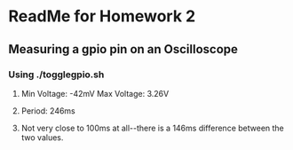 # ReadMe for Homework 2
## Measuring a gpio pin on an Oscilloscope
### Using ./togglegpio.sh
1. Min Voltage: -42mV
   Max Voltage: 3.26V

2. Period: 246ms

3. Not very close to 100ms at all--there is a 146ms difference between the two values.
